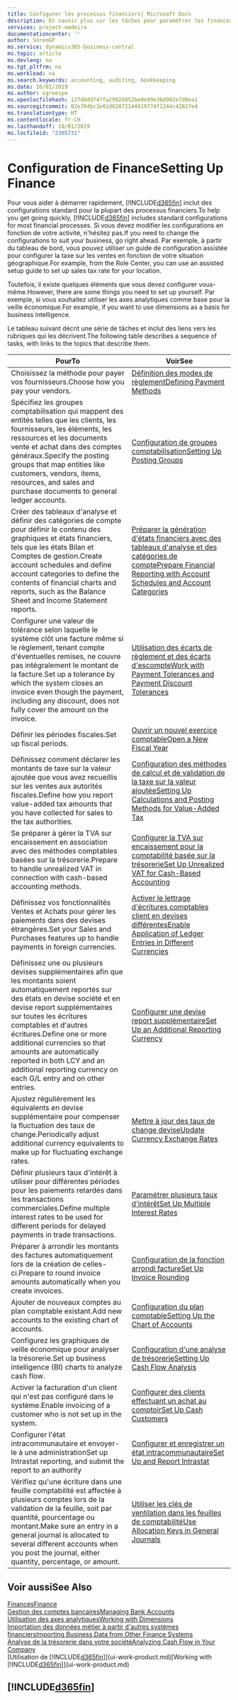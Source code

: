 ```yaml
---
title: Configurer les processus financiers| Microsoft Docs
description: En savoir plus sur les tâches pour paramétrer les finances de votre société afin de les adapter à votre comptabilité ou vos audits.
services: project-madeira
documentationcenter: ''
author: SorenGP
ms.service: dynamics365-business-central
ms.topic: article
ms.devlang: na
ms.tgt_pltfrm: na
ms.workload: na
ms.search.keywords: accounting, auditing, bookkeeping
ms.date: 10/01/2019
ms.author: sgroespe
ms.openlocfilehash: 127d0dd747fa29926852be9e99e36d992e7d0ea1
ms.sourcegitcommit: 02e704bc3e01d62072144919774f1244c42827e4
ms.translationtype: HT
ms.contentlocale: fr-CH
ms.lasthandoff: 10/01/2019
ms.locfileid: "2305731"
---
```

# <a name="setting-up-finance"></a><span data-ttu-id="64204-103">Configuration de Finance</span><span class="sxs-lookup"><span data-stu-id="64204-103">Setting Up Finance</span></span>
<span data-ttu-id="64204-104">Pour vous aider à démarrer rapidement, [!INCLUDE[d365fin](includes/d365fin_md.md)] inclut des configurations standard pour la plupart des processus financiers.</span><span class="sxs-lookup"><span data-stu-id="64204-104">To help you get going quickly, [!INCLUDE[d365fin](includes/d365fin_md.md)] includes standard configurations for most financial processes.</span></span> <span data-ttu-id="64204-105">Si vous devez modifier les configurations en fonction de votre activité, n'hésitez pas.</span><span class="sxs-lookup"><span data-stu-id="64204-105">If you need to change the configurations to suit your business, go right ahead.</span></span> <span data-ttu-id="64204-106">Par exemple, à partir du tableau de bord, vous pouvez utiliser un guide de configuration assistée pour configurer la taxe sur les ventes en fonction de votre situation géographique.</span><span class="sxs-lookup"><span data-stu-id="64204-106">For example, from the Role Center, you can use an assisted setup guide to set up sales tax rate for your location.</span></span>  

<span data-ttu-id="64204-107">Toutefois, il existe quelques éléments que vous devez configurer vous-même.</span><span class="sxs-lookup"><span data-stu-id="64204-107">However, there are some things you need to set up yourself.</span></span> <span data-ttu-id="64204-108">Par exemple, si vous souhaitez utiliser les axes analytiques comme base pour la veille économique.</span><span class="sxs-lookup"><span data-stu-id="64204-108">For example, if you want to use dimensions as a basis for business intelligence.</span></span>  

<span data-ttu-id="64204-109">Le tableau suivant décrit une série de tâches et inclut des liens vers les rubriques qui les décrivent.</span><span class="sxs-lookup"><span data-stu-id="64204-109">The following table describes a sequence of tasks, with links to the topics that describe them.</span></span>

| <span data-ttu-id="64204-110">Pour</span><span class="sxs-lookup"><span data-stu-id="64204-110">To</span></span> | <span data-ttu-id="64204-111">Voir</span><span class="sxs-lookup"><span data-stu-id="64204-111">See</span></span> |
| --- | --- |
| <span data-ttu-id="64204-112">Choisissez la méthode pour payer vos fournisseurs.</span><span class="sxs-lookup"><span data-stu-id="64204-112">Choose how you pay your vendors.</span></span> |[<span data-ttu-id="64204-113">Définition des modes de règlement</span><span class="sxs-lookup"><span data-stu-id="64204-113">Defining Payment Methods</span></span>](finance-payment-methods.md) |
| <span data-ttu-id="64204-114">Spécifiez les groupes comptabilisation qui mappent des entités telles que les clients, les fournisseurs, les éléments, les ressources et les documents vente et achat dans des comptes généraux.</span><span class="sxs-lookup"><span data-stu-id="64204-114">Specify the posting groups that map entities like customers, vendors, items, resources, and sales and purchase documents to general ledger accounts.</span></span> |[<span data-ttu-id="64204-115">Configuration de groupes comptabilisation</span><span class="sxs-lookup"><span data-stu-id="64204-115">Setting Up Posting Groups</span></span>](finance-posting-groups.md)|
|<span data-ttu-id="64204-116">Créer des tableaux d'analyse et définir des catégories de compte pour définir le contenu des graphiques et états financiers, tels que les états Bilan et Comptes de gestion.</span><span class="sxs-lookup"><span data-stu-id="64204-116">Create account schedules and define account categories to define the contents of financial charts and reports, such as the Balance Sheet and Income Statement reports.</span></span>|[<span data-ttu-id="64204-117">Préparer la génération d'états financiers avec des tableaux d'analyse et des catégories de compte</span><span class="sxs-lookup"><span data-stu-id="64204-117">Prepare Financial Reporting with Account Schedules and Account Categories</span></span>](bi-how-work-account-schedule.md)|
|<span data-ttu-id="64204-118">Configurer une valeur de tolérance selon laquelle le système clôt une facture même si le règlement, tenant compte d'éventuelles remises, ne couvre pas intégralement le montant de la facture.</span><span class="sxs-lookup"><span data-stu-id="64204-118">Set up a tolerance by which the system closes an invoice even though the payment, including any discount, does not fully cover the amount on the invoice.</span></span>|[<span data-ttu-id="64204-119">Utilisation des écarts de règlement et des écarts d'escompte</span><span class="sxs-lookup"><span data-stu-id="64204-119">Work with Payment Tolerances and Payment Discount Tolerances</span></span>](finance-payment-tolerance-and-payment-discount-tolerance.md)|
| <span data-ttu-id="64204-120">Définir les périodes fiscales.</span><span class="sxs-lookup"><span data-stu-id="64204-120">Set up fiscal periods.</span></span> |[<span data-ttu-id="64204-121">Ouvrir un nouvel exercice comptable</span><span class="sxs-lookup"><span data-stu-id="64204-121">Open a New Fiscal Year</span></span>](finance-how-open-new-fiscal-year.md) |
| <span data-ttu-id="64204-122">Définissez comment déclarer les montants de taxe sur la valeur ajoutée que vous avez recueillis sur les ventes aux autorités fiscales.</span><span class="sxs-lookup"><span data-stu-id="64204-122">Define how you report value-added tax amounts that you have collected for sales to the tax authorities.</span></span> |[<span data-ttu-id="64204-123">Configuration des méthodes de calcul et de validation de la taxe sur la valeur ajoutée</span><span class="sxs-lookup"><span data-stu-id="64204-123">Setting Up Calculations and Posting Methods for Value-Added Tax</span></span>](finance-setup-vat.md)|
|<span data-ttu-id="64204-124">Se préparer à gérer la TVA sur encaissement en association avec des méthodes comptables basées sur la trésorerie.</span><span class="sxs-lookup"><span data-stu-id="64204-124">Prepare to handle unrealized VAT in connection with cash-based accounting methods.</span></span>|[<span data-ttu-id="64204-125">Configurer la TVA sur encaissement pour la comptabilité basée sur la trésorerie</span><span class="sxs-lookup"><span data-stu-id="64204-125">Set Up Unrealized VAT for Cash-Based Accounting</span></span>](finance-setup-unrealized-vat.md)|
| <span data-ttu-id="64204-126">Définissez vos fonctionnalités Ventes et Achats pour gérer les paiements dans des devises étrangères.</span><span class="sxs-lookup"><span data-stu-id="64204-126">Set your Sales and Purchases features up to handle payments in foreign currencies.</span></span>|[<span data-ttu-id="64204-127">Activer le lettrage d'écritures comptables client en devises différentes</span><span class="sxs-lookup"><span data-stu-id="64204-127">Enable Application of Ledger Entries in Different Currencies</span></span>](finance-how-enable-application-ledger-entries-different-currencies.md)
|<span data-ttu-id="64204-128">Définissez une ou plusieurs devises supplémentaires afin que les montants soient automatiquement reportés sur des états en devise société et en devise report supplémentaires sur toutes les écritures comptables et d'autres écritures.</span><span class="sxs-lookup"><span data-stu-id="64204-128">Define one or more additional currencies so that amounts are automatically reported in both LCY and an additional reporting currency on each G/L entry and on other entries.</span></span>|[<span data-ttu-id="64204-129">Configurer une devise report supplémentaire</span><span class="sxs-lookup"><span data-stu-id="64204-129">Set Up an Additional Reporting Currency</span></span>](finance-how-setup-additional-currencies.md)|
|<span data-ttu-id="64204-130">Ajustez régulièrement les équivalents en devise supplémentaire pour compenser la fluctuation des taux de change.</span><span class="sxs-lookup"><span data-stu-id="64204-130">Periodically adjust additional currency equivalents to make up for fluctuating exchange rates.</span></span>|[<span data-ttu-id="64204-131">Mettre à jour des taux de change devise</span><span class="sxs-lookup"><span data-stu-id="64204-131">Update Currency Exchange Rates</span></span>](finance-how-update-currencies.md)|
|<span data-ttu-id="64204-132">Définir plusieurs taux d'intérêt à utiliser pour différentes périodes pour les paiements retardés dans les transactions commerciales.</span><span class="sxs-lookup"><span data-stu-id="64204-132">Define multiple interest rates to be used for different periods for delayed payments in trade transactions.</span></span>|[<span data-ttu-id="64204-133">Paramétrer plusieurs taux d'intérêt</span><span class="sxs-lookup"><span data-stu-id="64204-133">Set Up Multiple Interest Rates</span></span>](finance-how-to-set-up-multiple-interest-rates.md)|
|<span data-ttu-id="64204-134">Préparer à arrondir les montants des factures automatiquement lors de la création de celles-ci.</span><span class="sxs-lookup"><span data-stu-id="64204-134">Prepare to round invoice amounts automatically when you create invoices.</span></span>|[<span data-ttu-id="64204-135">Configuration de la fonction arrondi facture</span><span class="sxs-lookup"><span data-stu-id="64204-135">Set Up Invoice Rounding</span></span>](finance-set-up-invoice-rounding.md)|
| <span data-ttu-id="64204-136">Ajouter de nouveaux comptes au plan comptable existant.</span><span class="sxs-lookup"><span data-stu-id="64204-136">Add new accounts to the existing chart of accounts.</span></span> |[<span data-ttu-id="64204-137">Configuration du plan comptable</span><span class="sxs-lookup"><span data-stu-id="64204-137">Setting Up the Chart of Accounts</span></span>](finance-setup-chart-accounts.md) |
| <span data-ttu-id="64204-138">Configurez les graphiques de veille économique pour analyser la trésorerie.</span><span class="sxs-lookup"><span data-stu-id="64204-138">Set up business intelligence (BI) charts to analyze cash flow.</span></span> |[<span data-ttu-id="64204-139">Configuration d'une analyse de trésorerie</span><span class="sxs-lookup"><span data-stu-id="64204-139">Setting Up Cash Flow Analysis</span></span>](finance-setup-cash-flow-analyses.md) |
|<span data-ttu-id="64204-140">Activer la facturation d'un client qui n'est pas configuré dans le système.</span><span class="sxs-lookup"><span data-stu-id="64204-140">Enable invoicing of a customer who is not set up in the system.</span></span>|[<span data-ttu-id="64204-141">Configurer des clients effectuant un achat au comptoir</span><span class="sxs-lookup"><span data-stu-id="64204-141">Set Up Cash Customers</span></span>](finance-how-to-set-up-cash-customers.md)|
| <span data-ttu-id="64204-142">Configurer l'état intracommunautaire et envoyer-le à une administration</span><span class="sxs-lookup"><span data-stu-id="64204-142">Set up Intrastat reporting, and submit the report to an authority</span></span> | [<span data-ttu-id="64204-143">Configurer et enregistrer un état intracommunautaire</span><span class="sxs-lookup"><span data-stu-id="64204-143">Set Up and Report Intrastat</span></span>](finance-how-setup-report-intrastat.md)|
|<span data-ttu-id="64204-144">Vérifiez qu'une écriture dans une feuille comptabilité est affectée à plusieurs comptes lors de la validation de la feuille, soit par quantité, pourcentage ou montant.</span><span class="sxs-lookup"><span data-stu-id="64204-144">Make sure an entry in a general journal is allocated to several different accounts when you post the journal, either quantity, percentage, or amount.</span></span>|[<span data-ttu-id="64204-145">Utiliser les clés de ventilation dans les feuilles de comptabilité</span><span class="sxs-lookup"><span data-stu-id="64204-145">Use Allocation Keys in General Journals</span></span>](ui-how-use-allocation-keys-general-journals.md)|

## <a name="see-also"></a><span data-ttu-id="64204-146">Voir aussi</span><span class="sxs-lookup"><span data-stu-id="64204-146">See Also</span></span>
[<span data-ttu-id="64204-147">Finances</span><span class="sxs-lookup"><span data-stu-id="64204-147">Finance</span></span>](finance.md)  
[<span data-ttu-id="64204-148">Gestion des comptes bancaires</span><span class="sxs-lookup"><span data-stu-id="64204-148">Managing Bank Accounts</span></span>](bank-manage-bank-accounts.md)  
[<span data-ttu-id="64204-149">Utilisation des axes analytiques</span><span class="sxs-lookup"><span data-stu-id="64204-149">Working with Dimensions</span></span>](finance-dimensions.md)  
[<span data-ttu-id="64204-150">Importation des données métier à partir d'autres systèmes financiers</span><span class="sxs-lookup"><span data-stu-id="64204-150">Importing Business Data from Other Finance Systems</span></span>](across-import-data-configuration-packages.md)  
[<span data-ttu-id="64204-151">Analyse de la trésorerie dans votre société</span><span class="sxs-lookup"><span data-stu-id="64204-151">Analyzing Cash Flow in Your Company</span></span>](finance-analyze-cash-flow.md)  
<span data-ttu-id="64204-152">[Utilisation de [!INCLUDE[d365fin](includes/d365fin_md.md)]](ui-work-product.md)</span><span class="sxs-lookup"><span data-stu-id="64204-152">[Working with [!INCLUDE[d365fin](includes/d365fin_md.md)]](ui-work-product.md)</span></span>  

## [!INCLUDE[d365fin](includes/free_trial_md.md)]  

